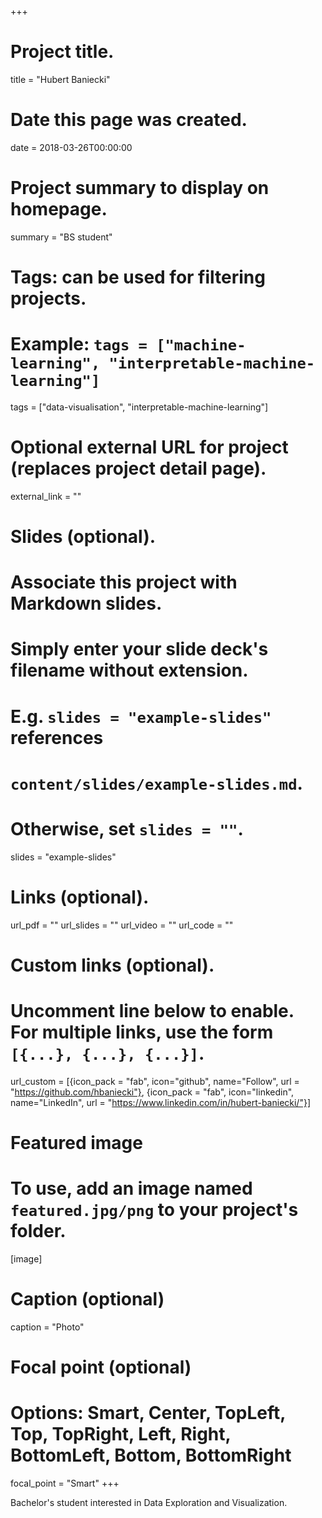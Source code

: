 +++
# Project title.
title = "Hubert Baniecki"

# Date this page was created.
date = 2018-03-26T00:00:00

# Project summary to display on homepage.
summary = "BS student"

# Tags: can be used for filtering projects.
# Example: `tags = ["machine-learning", "interpretable-machine-learning"]`
tags = ["data-visualisation", "interpretable-machine-learning"]

# Optional external URL for project (replaces project detail page).
external_link = ""

# Slides (optional).
#   Associate this project with Markdown slides.
#   Simply enter your slide deck's filename without extension.
#   E.g. `slides = "example-slides"` references 
#   `content/slides/example-slides.md`.
#   Otherwise, set `slides = ""`.
slides = "example-slides"

# Links (optional).
url_pdf = ""
url_slides = ""
url_video = ""
url_code = ""

# Custom links (optional).
#   Uncomment line below to enable. For multiple links, use the form `[{...}, {...}, {...}]`.
url_custom = [{icon_pack = "fab", icon="github", name="Follow", url = "https://github.com/hbaniecki"},
{icon_pack = "fab", icon="linkedin", name="LinkedIn", url = "https://www.linkedin.com/in/hubert-baniecki/"}]

# Featured image
# To use, add an image named `featured.jpg/png` to your project's folder. 
[image]
  # Caption (optional)
  caption = "Photo"
  
  # Focal point (optional)
  # Options: Smart, Center, TopLeft, Top, TopRight, Left, Right, BottomLeft, Bottom, BottomRight
  focal_point = "Smart"
+++

Bachelor's student interested in Data Exploration and Visualization.
